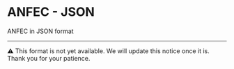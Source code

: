 # ANFEC - JSON
ANFEC in JSON format

---

⚠️ This format is not yet available. We will update this notice once it is. Thank you for your patience.
